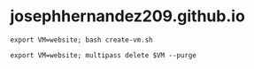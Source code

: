 # josephhernandez209.github.io
 
`export VM=website; bash create-vm.sh`

`export VM=website; multipass delete $VM --purge`



